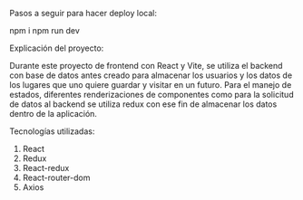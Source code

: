 Pasos a seguir para hacer deploy local:

npm i npm run dev

Explicación del proyecto:

Durante este proyecto de frontend con React y Vite, se utiliza el backend con base de datos antes creado para almacenar los usuarios y los datos de los lugares que uno quiere guardar y visitar en un futuro. Para el manejo de estados, diferentes renderizaciones de componentes como para la solicitud de datos al backend se utiliza redux con ese fin de almacenar los datos dentro de la aplicación.

Tecnologías utilizadas:

1) React
2) Redux
3) React-redux
4) React-router-dom
5) Axios